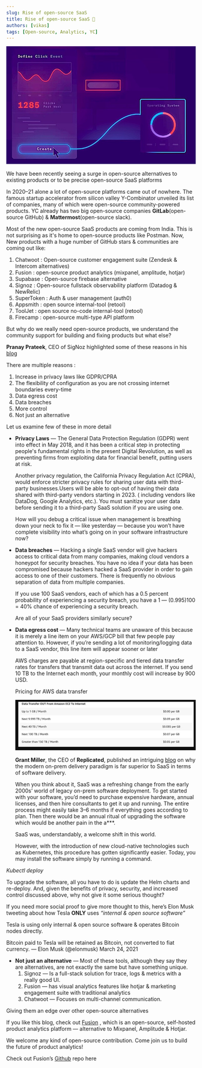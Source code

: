 ```yaml
---
slug: Rise of open-source SaaS
title: Rise of open-source SaaS 🚀
authors: [vikas]
tags: [Open-source, Analytics, YC]
---
```


![Rise of Saas](./RiseofSaas.jpeg)

We have been recently seeing a surge in open-source alternatives to existing
products or to be precise open-source SaaS platforms

In 2020–21 alone a lot of open-source platforms came out of nowhere.
The famous startup accelerator from silicon valley Y-Combinator unveiled
its list of companies, many of which were open-source community-powered products.
YC already has two big open-source companies **GitLab**(open-source GitHub) &
**Mattermost**(open-source slack).

Most of the new open-source SaaS products are coming from India. This is not surprising as it's home to open-source products like Postman. Now, New products with a huge number of GitHub stars & communities are coming out like:

1. Chatwoot : Open-source customer engagement suite (Zendesk & Intercom alternatives)
2. Fusion : open-source product analytics (mixpanel, amplitude, hotjar)
3. Supabase : Open-source firebase alternative
4. Signoz : Open-source fullstack observability platform (Datadog & NewRelic)
5. SuperToken : Auth & user management (auth0)
6. Appsmith : open source internal-tool (retool)
7. ToolJet : open source no-code internal-tool (retool)
8. Firecamp : open-source multi-type API platform

But why do we really need open-source products, we understand the community support for building and fixing products but what else?

**Pranay Prateek**, CEO of SigNoz highlighted some of these reasons in his [blog](https://signoz.io/blog/self-hosting-software-observability/)

There are multiple reasons :

1. Increase in privacy laws like GDPR/CPRA
2. The flexibility of configuration as you are not crossing internet boundaries every-time
3. Data egress cost
4. Data breaches
5. More control
6. Not just an alternative

Let us examine few of these in more detail

- **Privacy Laws** — The General Data Protection Regulation (GDPR) went into effect in May 2018, and it has been a critical step in protecting people's fundamental rights in the present Digital Revolution, as well as preventing firms from exploiting data for financial benefit, putting users at risk.

  Another privacy regulation, the California Privacy Regulation Act (CPRA), would enforce stricter privacy rules for sharing user data with third-party businesses.Users will be able to opt-out of having their data shared with third-party vendors starting in 2023. ( including vendors like DataDog, Google Analytics, etc.). You must sanitize your user data before sending it to a third-party SaaS solution if you are using one.

  How will you debug a critical issue when management is breathing down your neck to fix it — like yesterday — because you won’t have complete visibility into what’s going on in your software infrastructure now?

- **Data breaches** — Hacking a single SaaS vendor will give hackers access to critical data from many companies, making cloud vendors a honeypot for security breaches. You have no idea if your data has been compromised because hackers hacked a SaaS provider in order to gain access to one of their customers. There is frequently no obvious separation of data from multiple companies.

  If you use 100 SaaS vendors, each of which has a 0.5 percent probability of experiencing a security breach, you have a 1 — (0.995)100 = 40% chance of experiencing a security breach.

  Are all of your SaaS providers similarly secure?

- **Data egress cost** — Many technical teams are unaware of this because it is merely a line item on your AWS/GCP bill that few people pay attention to. However, if you’re sending a lot of monitoring/logging data to a SaaS vendor, this line item will appear sooner or later

  AWS charges are payable at region-specific and tiered data transfer rates for transfers that transmit data out across the internet. If you send 10 TB to the Internet each month, your monthly cost will increase by 900 USD.

  Pricing for AWS data transfer

  ![aws](./aws-charges.png)

  **Grant Miller**, the CEO of **Replicated**, published an intriguing [blog](https://techcrunch.com/2018/06/17/after-twenty-years-of-salesforce-what-marc-benioff-got-right-and-wrong-about-the-cloud/) on why the modern on-prem delivery paradigm is far superior to SaaS in terms of software delivery.

  When you think about it, SaaS was a refreshing change from the early 2000s’ world of legacy on-prem software deployment. To get started with your software, you’d need to purchase expensive hardware, annual licenses, and then hire consultants to get it up and running. The entire process might easily take 3–6 months if everything goes according to plan. Then there would be an annual ritual of upgrading the software which would be another pain in the a\*\*\*.

  SaaS was, understandably, a welcome shift in this world.

  However, with the introduction of new cloud-native technologies such as Kubernetes, this procedure has gotten significantly easier. Today, you may install the software simply by running a command.

_Kubectl deploy_

To upgrade the software, all you have to do is update the Helm charts and re-deploy. And, given the benefits of privacy, security, and increased control discussed above, why not give it some serious thought?

If you need more social proof to give more thought to this, here’s Elon Musk tweeting about how Tesla **ONLY** uses _“internal & open source software”_

Tesla is using only internal & open source software & operates Bitcoin nodes directly.

Bitcoin paid to Tesla will be retained as Bitcoin, not converted to fiat currency. — Elon Musk (@elonmusk) March 24, 2021

- **Not just an alternative** — Most of these tools, although they say they are alternatives, are not exactly the same but have something unique.
  1. Signoz — Is a full-stack solution for trace, logs & metrics with a really good UI.
  2. Fusion — has visual analytics features like hotjar & marketing engagement suite with traditional analytics
  3. Chatwoot — Focuses on multi-channel communication.

Giving them an edge over other open-source alternatives

If you like this blog, check out [Fusion](https://fusionhq.co/) , which is an open-source, self-hosted product analytics platform — alternative to Mixpanel, Amplitude & Hotjar.

We welcome any kind of open-source contribution. Come join us to build the future of product analytics!

Check out Fusion’s [Github](https://github.com/fusion-hq/fusion) repo here
